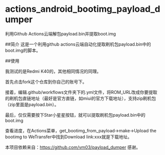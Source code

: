 # actions_android_bootimg_payload_dumper
利用Github Actions云端解包payload.bin并提取boot.img


##简介
这是一个利用github actions云端自动化提取刷机包payload.bin中的boot.img的脚本。

##使用

我测试的是Redmi K40的，其他相同情况的同理。

首先点击fork这个仓库到你自己的账号下。 
 
接着，编辑.github/workflows文件夹下的.yml文件，将ROM_URL改成你要提取的刷机包直链地址（最好是官方直链，如miui的官方下载地址），支持zip刷机包（zip里面是payload.bin）。

最后，仅仅需要按下Star小星星按钮，就可以提取刷机包payload.bin中的boot.img

查看进度，在Actions菜单，get_bootimg_from_payload→make→Upload the bootimg to WeTransfer中找到Download link:xxx就是下载地址。

本项目依赖来自：https://github.com/vm03/payload_dumper 感谢。
